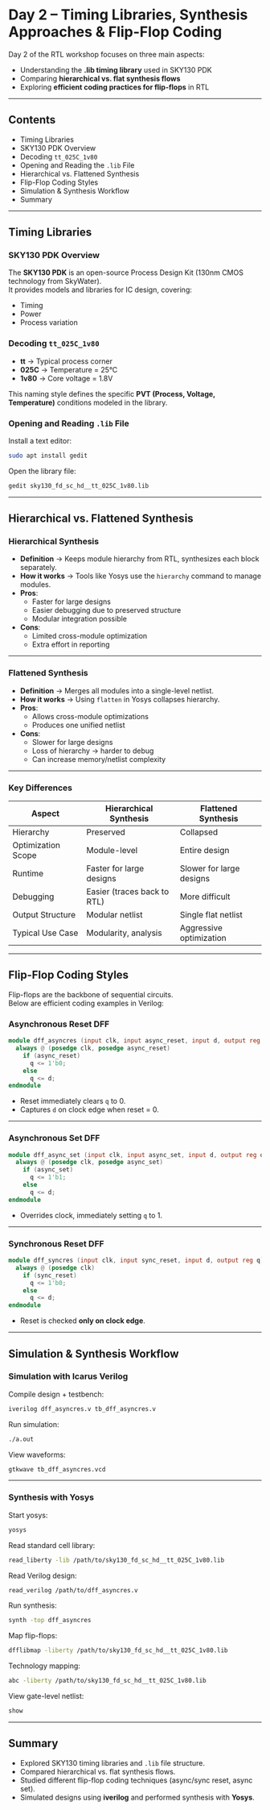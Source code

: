 # Day 2 – Timing Libraries, Synthesis Approaches & Flip-Flop Coding

Day 2 of the RTL workshop focuses on three main aspects:  
- Understanding the **.lib timing library** used in SKY130 PDK  
- Comparing **hierarchical vs. flat synthesis flows**  
- Exploring **efficient coding practices for flip-flops** in RTL  

---

## Contents
- Timing Libraries  
- SKY130 PDK Overview  
- Decoding `tt_025C_1v80`  
- Opening and Reading the `.lib` File  
- Hierarchical vs. Flattened Synthesis  
- Flip-Flop Coding Styles  
- Simulation & Synthesis Workflow  
- Summary  

---

## Timing Libraries

### SKY130 PDK Overview
The **SKY130 PDK** is an open-source Process Design Kit (130nm CMOS technology from SkyWater).  
It provides models and libraries for IC design, covering:  
- Timing  
- Power  
- Process variation  

### Decoding `tt_025C_1v80`
- **tt** → Typical process corner  
- **025C** → Temperature = 25°C  
- **1v80** → Core voltage = 1.8V  

This naming style defines the specific **PVT (Process, Voltage, Temperature)** conditions modeled in the library.  

### Opening and Reading `.lib` File
Install a text editor:  
```bash
sudo apt install gedit
```

Open the library file:  
```bash
gedit sky130_fd_sc_hd__tt_025C_1v80.lib
```

---

## Hierarchical vs. Flattened Synthesis

### Hierarchical Synthesis
- **Definition** → Keeps module hierarchy from RTL, synthesizes each block separately.  
- **How it works** → Tools like Yosys use the `hierarchy` command to manage modules.  
- **Pros**:  
  - Faster for large designs  
  - Easier debugging due to preserved structure  
  - Modular integration possible  
- **Cons**:  
  - Limited cross-module optimization  
  - Extra effort in reporting  

---

### Flattened Synthesis
- **Definition** → Merges all modules into a single-level netlist.  
- **How it works** → Using `flatten` in Yosys collapses hierarchy.  
- **Pros**:  
  - Allows cross-module optimizations  
  - Produces one unified netlist  
- **Cons**:  
  - Slower for large designs  
  - Loss of hierarchy → harder to debug  
  - Can increase memory/netlist complexity  

---

### Key Differences

| Aspect            | Hierarchical Synthesis | Flattened Synthesis |
|-------------------|-------------------------|---------------------|
| Hierarchy         | Preserved              | Collapsed           |
| Optimization Scope| Module-level           | Entire design       |
| Runtime           | Faster for large designs | Slower for large designs |
| Debugging         | Easier (traces back to RTL) | More difficult |
| Output Structure  | Modular netlist         | Single flat netlist |
| Typical Use Case  | Modularity, analysis    | Aggressive optimization |

---

## Flip-Flop Coding Styles

Flip-flops are the backbone of sequential circuits.  
Below are efficient coding examples in Verilog:  

### Asynchronous Reset DFF
```verilog
module dff_asyncres (input clk, input async_reset, input d, output reg q);
  always @ (posedge clk, posedge async_reset)
    if (async_reset)
      q <= 1'b0;
    else
      q <= d;
endmodule
```
- Reset immediately clears `q` to 0.  
- Captures `d` on clock edge when reset = 0.  

---

### Asynchronous Set DFF
```verilog
module dff_async_set (input clk, input async_set, input d, output reg q);
  always @ (posedge clk, posedge async_set)
    if (async_set)
      q <= 1'b1;
    else
      q <= d;
endmodule
```
- Overrides clock, immediately setting `q` to 1.  

---

### Synchronous Reset DFF
```verilog
module dff_syncres (input clk, input sync_reset, input d, output reg q);
  always @ (posedge clk)
    if (sync_reset)
      q <= 1'b0;
    else
      q <= d;
endmodule
```
- Reset is checked **only on clock edge**.  

---

## Simulation & Synthesis Workflow

### Simulation with Icarus Verilog
Compile design + testbench:  
```bash
iverilog dff_asyncres.v tb_dff_asyncres.v
```
Run simulation:  
```bash
./a.out
```
View waveforms:  
```bash
gtkwave tb_dff_asyncres.vcd
```

---

### Synthesis with Yosys
Start yosys:  
```bash
yosys
```

Read standard cell library:  
```bash
read_liberty -lib /path/to/sky130_fd_sc_hd__tt_025C_1v80.lib
```

Read Verilog design:  
```bash
read_verilog /path/to/dff_asyncres.v
```

Run synthesis:  
```bash
synth -top dff_asyncres
```

Map flip-flops:  
```bash
dfflibmap -liberty /path/to/sky130_fd_sc_hd__tt_025C_1v80.lib
```

Technology mapping:  
```bash
abc -liberty /path/to/sky130_fd_sc_hd__tt_025C_1v80.lib
```

View gate-level netlist:  
```bash
show
```

---

## Summary

- Explored SKY130 timing libraries and `.lib` file structure.  
- Compared hierarchical vs. flat synthesis flows.  
- Studied different flip-flop coding techniques (async/sync reset, async set).  
- Simulated designs using **iverilog** and performed synthesis with **Yosys**.  

